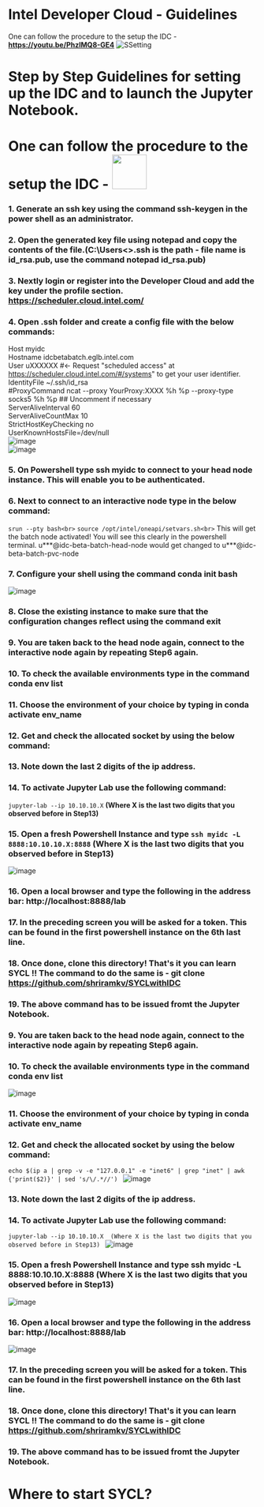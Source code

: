 # **Intel Developer Cloud - Guidelines**

One can follow the procedure to the setup the IDC - **https://youtu.be/PhzlMQ8-GE4**
![SSetting](https://github.com/shriramkv/SYCLwithIDC/assets/72274851/aadfb1c7-7ba3-494e-b7db-5dd236446522)

# Step by Step Guidelines for setting up the IDC and to launch the Jupyter Notebook.
# One can follow the procedure to the setup the IDC -  <a href="https://youtu.be/PhzlMQ8-GE4"><img src="https://github.com/shriramkv/SYCLwithIDC/assets/72274851/693730f3-cda3-4a02-9c63-5b3ac1838ad7" height="70" width="70"></a>

### 1.	Generate an ssh key using the command ssh-keygen in the power shell as an administrator. 

### 2.	Open the generated key file using notepad and copy the contents of the file.(C:\Users\<<username>>\.ssh is the path - file name is id_rsa.pub, use the command notepad id_rsa.pub) 


### 3.	Nextly login or register into the Developer Cloud and add the key under the profile section. https://scheduler.cloud.intel.com/

### 4.	Open .ssh folder and create a config file with the below commands:
Host myidc<br>
Hostname idcbetabatch.eglb.intel.com<br>
User uXXXXXX #← Request "scheduled access" at https://scheduler.cloud.intel.com/#/systems" to get your user identifier.<br>
IdentityFile ~/.ssh/id_rsa<br>
#ProxyCommand ncat --proxy YourProxy:XXXX %h %p --proxy-type socks5 %h %p  ## Uncomment if necessary<br>
ServerAliveInterval 60<br>
ServerAliveCountMax 10<br>
StrictHostKeyChecking no <br>
UserKnownHostsFile=/dev/null<br>
![image](https://github.com/shriramkv/SYCLwithIDC/assets/72274851/4f51e91c-be8a-461b-8292-38b147f0c342)<br>
![image](https://github.com/shriramkv/SYCLwithIDC/assets/72274851/f049dd0d-c001-48d2-9cad-3623b723c98f)<br>

### 5.	On Powershell type ssh myidc to connect to your head node instance. This will enable you to be authenticated. 


### 6.	Next to connect to an interactive node type in the below command:
`srun --pty bash<br>`
`source /opt/intel/oneapi/setvars.sh<br>`
This will get the batch node activated! You will see this clearly in the powershell terminal. u***@idc-beta-batch-head-node would get changed to u***@idc-beta-batch-pvc-node
### 7.	Configure your shell using the command conda init bash
![image](https://github.com/shriramkv/SYCLwithIDC/assets/72274851/0639e4d6-ef69-4370-bae8-f3f38503d7b9)<br>

### 8.	Close the existing instance to make sure that the configuration changes reflect using the command exit
### 9.	You are taken back to the head node again, connect to the interactive node again by repeating Step6 again.

### 10.	To check the available environments type in the command conda env list

### 11.	Choose the environment of your choice by typing in conda activate env_name

### 12.	Get and check the allocated socket by using the below command:

### 13.	Note down the last 2 digits of the ip address.

### 14.	To activate Jupyter Lab use the following command:
`jupyter-lab --ip 10.10.10.X`  **(Where X is the last two digits that you observed before in Step13)**

### 15.	Open a fresh Powershell Instance and type `ssh myidc -L 8888:10.10.10.X:8888` (Where X is the last two digits that you observed before in Step13)
![image](https://github.com/shriramkv/SYCLwithIDC/assets/72274851/48ab5585-517a-4d54-a012-51fbaf877fa2)
<br>

### 16.	Open a local browser and type the following in the address bar: http://localhost:8888/lab

### 17.	In the preceding screen you will be asked for a token. This can be found in the first powershell instance on the 6th last line.
### 18.	Once done, clone this directory! That's it you can learn SYCL !! The command to do the same is - **git clone https://github.com/shriramkv/SYCLwithIDC**
### 19.	The above command has to be issued fromt the Jupyter Notebook. 
### 9.	You are taken back to the head node again, connect to the interactive node again by repeating Step6 again.

### 10.	To check the available environments type in the command conda env list

![image](https://github.com/shriramkv/SYCLwithIDC/assets/72274851/41f9f009-743b-4c06-9807-1932c6b7b843)<br>


### 11.	Choose the environment of your choice by typing in conda activate env_name

### 12.	Get and check the allocated socket by using the below command:

`echo $(ip a | grep -v -e "127.0.0.1" -e "inet6" | grep "inet" | awk {'print($2)}' | sed 's/\/.*//')
`
![image](https://github.com/shriramkv/SYCLwithIDC/assets/72274851/15b14a38-bf68-433a-91e2-1b21388e2081)
<br>

### 13.	Note down the last 2 digits of the ip address.

### 14.	To activate Jupyter Lab use the following command:
`jupyter-lab --ip 10.10.10.X  (Where X is the last two digits that you observed before in Step13)
`
![image](https://github.com/shriramkv/SYCLwithIDC/assets/72274851/eb8e29e5-1ded-4682-9887-3d8acd9dea9f)
<br>

### 15.	Open a fresh Powershell Instance and type ssh myidc -L 8888:10.10.10.X:8888 (Where X is the last two digits that you observed before in Step13)

![image](https://github.com/shriramkv/SYCLwithIDC/assets/72274851/58526019-dcdf-4834-9460-2c8ad5a5ab49)
<br>

### 16.	Open a local browser and type the following in the address bar: http://localhost:8888/lab

![image](https://github.com/shriramkv/SYCLwithIDC/assets/72274851/6b16edd6-3414-4d55-aa25-bfac6f800301)
<br>

### 17.	In the preceding screen you will be asked for a token. This can be found in the first powershell instance on the 6th last line.


### 18.	Once done, clone this directory! That's it you can learn SYCL !! The command to do the same is - **git clone https://github.com/shriramkv/SYCLwithIDC**
### 19.	The above command has to be issued fromt the Jupyter Notebook. 


# Where to start SYCL? 
